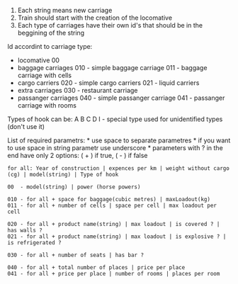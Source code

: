 1) Each string means new carriage
2) Train should start with the creation of the locomative
3) Each type of carriages have their own id's that should be in the beggining of the string

Id accordint to carriage type:
- locomative
    00
- baggage carriages
    010 - simple baggage carriage
    011 - baggage carriage with cells
- cargo carriers
    020 - simple cargo carriers
    021 - liquid carriers
- extra carriages
    030 - restaurant carriage
- passanger carriages
    040 - simple passanger carriage
    041 - passanger carriage with rooms

Types of hook can be:
    A
    B
    C
    D
    I - special type used for unidentified types (don't use it)

List of required parametrs:
    * use space to separate parametres
    * if you want to use space in string parametr use underscore
    * parameters with ? in the end have only 2 options: ( + ) if true, ( - ) if false

    for all: Year of construction | expences per km | weight without cargo (cg) | model(string) | Type of hook

    00  - model(string) | power (horse powers)

    010 - for all + space for baggage(cubic metres) | maxLoadout(kg)
    011 - for all + number of cells | space per cell | max loadout per cell

    020 - for all + product name(string) | max loadout | is covered ? | has walls ?
    021 - for all + product name(string) | max loadout | is explosive ? | is refrigerated ?

    030 - for all + number of seats | has bar ?

    040 - for all + total number of places | price per place
    041 - for all + price per place | number of rooms | places per room


